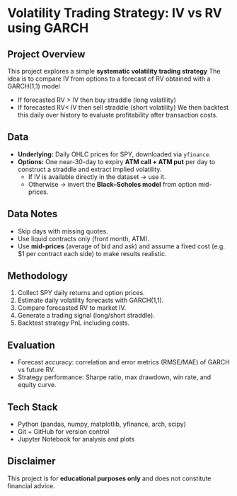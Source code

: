 # Volatility Trading Strategy: IV vs RV using GARCH

## Project Overview
This project explores a simple **systematic volatility trading strategy**
The idea is to compare IV from options to a forecast of RV obtained with a GARCH(1,1) model 
- If forecasted RV > IV then buy straddle (long valatility)
- If forecasted RV< IV then sell straddle (short volatility)
We then backtest this daily over history to evaluate profitability after transaction costs. 

## Data 
- **Underlying:** Daily OHLC prices for SPY, downloaded via `yfinance`.  
- **Options:** One near-30-day to expiry **ATM call + ATM put** per day to construct a straddle and extract implied volatility.  
  - If IV is available directly in the dataset → use it.  
  - Otherwise → invert the **Black–Scholes model** from option mid-prices.  

## Data Notes 
- Skip days with missing quotes.  
- Use liquid contracts only (front month, ATM).  
- Use **mid-prices** (average of bid and ask) and assume a fixed cost (e.g. $1 per contract each side) to make results realistic.

## Methodology 
1. Collect SPY daily returns and option prices.  
2. Estimate daily volatility forecasts with GARCH(1,1).  
3. Compare forecasted RV to market IV.  
4. Generate a trading signal (long/short straddle).  
5. Backtest strategy PnL including costs.  

## Evaluation 
- Forecast accuracy: correlation and error metrics (RMSE/MAE) of GARCH vs future RV.  
- Strategy performance: Sharpe ratio, max drawdown, win rate, and equity curve.  

## Tech Stack 
- Python (pandas, numpy, matplotlib, yfinance, arch, scipy)  
- Git + GitHub for version control  
- Jupyter Notebook for analysis and plots  

## Disclaimer 
This project is for **educational purposes only** and does not constitute financial advice.